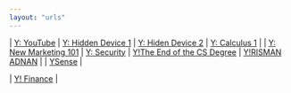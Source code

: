 ```yaml
---
layout: "urls"
---
```


| [Y: YouTube](https://www.youtube.com/) | [Y: Hidden Device 1](https://youtu.be/UeAKTjx_eKA) | [Y: Hiden Device 2](https://youtu.be/ioU5G_IuGuw) | [Y: Calculus 1](https://youtu.be/HfACrKJ_Y2w) |
| [Y: New Marketing 101](https://youtu.be/_4Ei1a9ezVI?t=3914) | [Y: Security](https://youtu.be/iNnb94MAJ6g) | [Y!The End of the CS Degree](https://youtu.be/VZFIB4IjcXE) | [Y!RISMAN ADNAN](https://youtu.be/uOacUZOAoiU) |
| [YSense](https://www.ysense.com/) |

| [Y! Finance](https://finance.yahoo.com/) |

